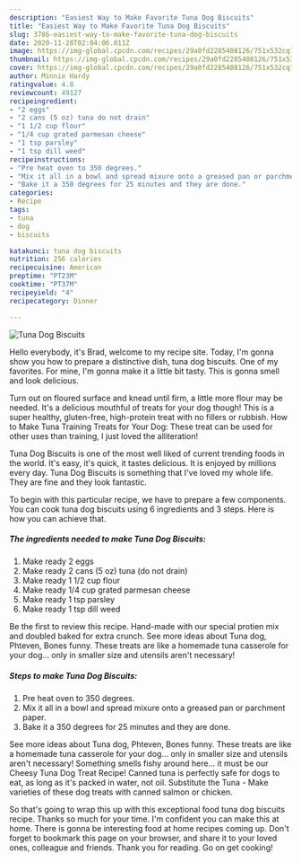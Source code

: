 ```yaml
---
description: "Easiest Way to Make Favorite Tuna Dog Biscuits"
title: "Easiest Way to Make Favorite Tuna Dog Biscuits"
slug: 3786-easiest-way-to-make-favorite-tuna-dog-biscuits
date: 2020-11-28T02:04:06.011Z
image: https://img-global.cpcdn.com/recipes/29a0fd2285408126/751x532cq70/tuna-dog-biscuits-recipe-main-photo.jpg
thumbnail: https://img-global.cpcdn.com/recipes/29a0fd2285408126/751x532cq70/tuna-dog-biscuits-recipe-main-photo.jpg
cover: https://img-global.cpcdn.com/recipes/29a0fd2285408126/751x532cq70/tuna-dog-biscuits-recipe-main-photo.jpg
author: Minnie Hardy
ratingvalue: 4.8
reviewcount: 49127
recipeingredient:
- "2 eggs"
- "2 cans (5 oz) tuna do not drain"
- "1 1/2 cup flour"
- "1/4 cup grated parmesan cheese"
- "1 tsp parsley"
- "1 tsp dill weed"
recipeinstructions:
- "Pre heat oven to 350 degrees."
- "Mix it all in a bowl and spread mixure onto a greased pan or parchment paper."
- "Bake it a 350 degrees for 25 minutes and they are done."
categories:
- Recipe
tags:
- tuna
- dog
- biscuits

katakunci: tuna dog biscuits 
nutrition: 256 calories
recipecuisine: American
preptime: "PT23M"
cooktime: "PT37M"
recipeyield: "4"
recipecategory: Dinner

---
```



![Tuna Dog Biscuits](https://img-global.cpcdn.com/recipes/29a0fd2285408126/751x532cq70/tuna-dog-biscuits-recipe-main-photo.jpg)

Hello everybody, it's Brad, welcome to my recipe site. Today, I'm gonna show you how to prepare a distinctive dish, tuna dog biscuits. One of my favorites. For mine, I'm gonna make it a little bit tasty. This is gonna smell and look delicious.

Turn out on floured surface and knead until firm, a little more flour may be needed. It&#39;s a delicious mouthful of treats for your dog though! This is a super healthy, gluten-free, high-protein treat with no fillers or rubbish. How to Make Tuna Training Treats for Your Dog: These treat can be used for other uses than training, I just loved the alliteration!

Tuna Dog Biscuits is one of the most well liked of current trending foods in the world. It's easy, it's quick, it tastes delicious. It is enjoyed by millions every day. Tuna Dog Biscuits is something that I've loved my whole life. They are fine and they look fantastic.


To begin with this particular recipe, we have to prepare a few components. You can cook tuna dog biscuits using 6 ingredients and 3 steps. Here is how you can achieve that.

<!--inarticleads1-->

##### The ingredients needed to make Tuna Dog Biscuits:

1. Make ready 2 eggs
1. Make ready 2 cans (5 oz) tuna (do not drain)
1. Make ready 1 1/2 cup flour
1. Make ready 1/4 cup grated parmesan cheese
1. Make ready 1 tsp parsley
1. Make ready 1 tsp dill weed


Be the first to review this recipe. Hand-made with our special protien mix and doubled baked for extra crunch. See more ideas about Tuna dog, Phteven, Bones funny. These treats are like a homemade tuna casserole for your dog… only in smaller size and utensils aren&#39;t necessary! 

<!--inarticleads2-->

##### Steps to make Tuna Dog Biscuits:

1. Pre heat oven to 350 degrees.
1. Mix it all in a bowl and spread mixure onto a greased pan or parchment paper.
1. Bake it a 350 degrees for 25 minutes and they are done.


See more ideas about Tuna dog, Phteven, Bones funny. These treats are like a homemade tuna casserole for your dog… only in smaller size and utensils aren&#39;t necessary! Something smells fishy around here… it must be our Cheesy Tuna Dog Treat Recipe! Canned tuna is perfectly safe for dogs to eat, as long as it&#39;s packed in water, not oil. Substitute the Tuna - Make varieties of these dog treats with canned salmon or chicken. 

So that's going to wrap this up with this exceptional food tuna dog biscuits recipe. Thanks so much for your time. I'm confident you can make this at home. There is gonna be interesting food at home recipes coming up. Don't forget to bookmark this page on your browser, and share it to your loved ones, colleague and friends. Thank you for reading. Go on get cooking!
